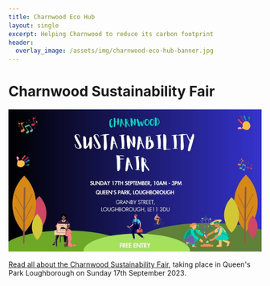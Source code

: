 ```yaml
---
title: Charnwood Eco Hub
layout: single
excerpt: Helping Charnwood to reduce its carbon footprint
header:
  overlay_image: /assets/img/charnwood-eco-hub-banner.jpg
---
```


# Charnwood Sustainability Fair

[![Charnwood Sustainability Fair](/assets/img/sustainability-fair-sept-2023-medium.jpg "Charnwood Sustainability Fair")](/news/sustainability-fair/)

[Read all about the Charnwood Sustainability Fair](/news/sustainability-fair/), taking place in Queen's Park Loughborough on Sunday 17th September 2023.

